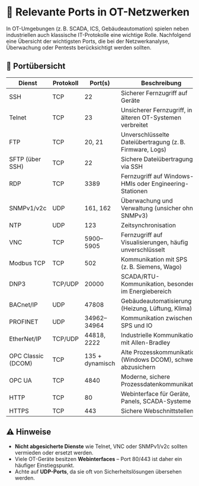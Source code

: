 
# 🔧 Relevante Ports in OT-Netzwerken

In OT-Umgebungen (z. B. SCADA, ICS, Gebäudeautomation) spielen neben industriellen auch klassische IT-Protokolle eine wichtige Rolle. Nachfolgend eine Übersicht der wichtigsten Ports, die bei der Netzwerkanalyse, Überwachung oder Pentests berücksichtigt werden sollten.

## 📌 Portübersicht

| **Dienst**           | **Protokoll** | **Port(s)**       | **Beschreibung**                                                                 |
|----------------------|---------------|-------------------|----------------------------------------------------------------------------------|
| SSH                  | TCP           | 22                | Sicherer Fernzugriff auf Geräte                                                  |
| Telnet               | TCP           | 23                | Unsicherer Fernzugriff, in älteren OT-Systemen verbreitet                        |
| FTP                  | TCP           | 20, 21            | Unverschlüsselte Dateiübertragung (z. B. Firmware, Logs)                         |
| SFTP (über SSH)      | TCP           | 22                | Sichere Dateiübertragung via SSH                                                 |
| RDP                  | TCP           | 3389              | Fernzugriff auf Windows-HMIs oder Engineering-Stationen                          |
| SNMPv1/v2c           | UDP           | 161, 162          | Überwachung und Verwaltung (unsicher ohne SNMPv3)                                |
| NTP                  | UDP           | 123               | Zeitsynchronisation                                                              |
| VNC                  | TCP           | 5900–5905         | Fernzugriff auf Visualisierungen, häufig unverschlüsselt                         |
| Modbus TCP           | TCP           | 502               | Kommunikation mit SPS (z. B. Siemens, Wago)                                      |
| DNP3                 | TCP/UDP       | 20000             | SCADA/RTU-Kommunikation, besonders im Energiebereich                             |
| BACnet/IP            | UDP           | 47808             | Gebäudeautomatisierung (Heizung, Lüftung, Klima)                                 |
| PROFINET             | UDP           | 34962–34964       | Kommunikation zwischen SPS und IO                                                |
| EtherNet/IP          | TCP/UDP       | 44818, 2222       | Industrielle Kommunikation mit Allen-Bradley                                     |
| OPC Classic (DCOM)   | TCP           | 135 + dynamisch   | Alte Prozesskommunikation (Windows DCOM), schwer abzusichern                     |
| OPC UA               | TCP           | 4840              | Moderne, sichere Prozessdatenkommunikation                                      |
| HTTP                 | TCP           | 80                | Webinterface für Geräte, Panels, SCADA-Systeme                                   |
| HTTPS                | TCP           | 443               | Sichere Webschnittstellen                                                        |

## ⚠️ Hinweise

- **Nicht abgesicherte Dienste** wie Telnet, VNC oder SNMPv1/v2c sollten vermieden oder ersetzt werden.
- Viele OT-Geräte besitzen **Webinterfaces** – Port 80/443 ist daher ein häufiger Einstiegspunkt.
- Achte auf **UDP-Ports**, da sie oft von Sicherheitslösungen übersehen werden.
